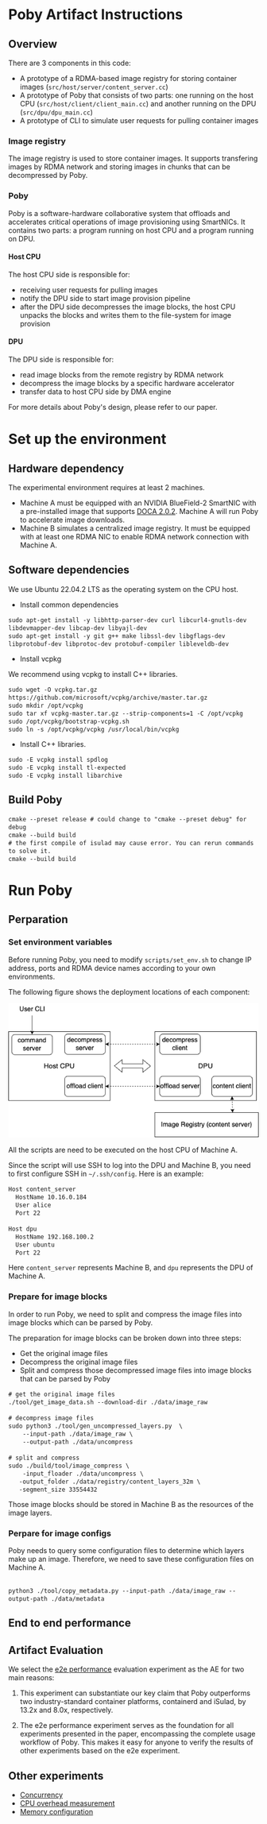 # Poby Artifact Instructions

## Overview

There are 3 components in this code:
- A prototype of a RDMA-based image registry for storing container images (`src/host/server/content_server.cc`)
- A prototype of Poby that consists of two parts: one running on the host CPU (`src/host/client/client_main.cc`) and another running on the DPU (`src/dpu/dpu_main.cc`)
- A prototype of CLI to simulate user requests for pulling container images

### Image registry

The image registry is used to store container images.
It supports transfering images by RDMA network and storing images in chunks that can be decompressed by Poby.

### Poby

Poby is a software-hardware collaborative system that offloads and accelerates critical operations of image provisioning using SmartNICs. 
It contains two parts: a program running on host CPU  and a program running on DPU.

#### Host CPU

The host CPU side is responsible for:
- receiving user requests for pulling images
- notify the DPU side to start image provision pipeline
- after the DPU side decompresses the image blocks, the host CPU unpacks the blocks and writes them to the file-system for image provision

#### DPU

The DPU side is responsible for:
- read image blocks from the remote registry by RDMA network
- decompress the image blocks by a specific hardware accelerator
- transfer data to host CPU side by DMA engine


For more details about Poby's design, please refer to our paper.

# Set up the environment

## Hardware dependency

The experimental environment requires at least 2 machines. 
- Machine A must be equipped with an NVIDIA BlueField-2 SmartNIC with a pre-installed image that supports [DOCA 2.0.2](https://docs.nvidia.com/doca/archive/doca-v2.0.2/release-notes/index.html).
Machine A will run Poby to accelerate image downloads.
- Machine B simulates a centralized image registry. It must be equipped with at least one RDMA NIC to enable RDMA network connection with Machine A.


## Software dependencies

We use Ubuntu 22.04.2 LTS as the operating system on the CPU host.


- Install common dependencies

```shell
sudo apt-get install -y libhttp-parser-dev curl libcurl4-gnutls-dev libdevmapper-dev libcap-dev libyajl-dev 
sudo apt-get install -y git g++ make libssl-dev libgflags-dev libprotobuf-dev libprotoc-dev protobuf-compiler libleveldb-dev
```

- Install vcpkg

We recommend using vcpkg to install C++ libraries.

```shell
sudo wget -O vcpkg.tar.gz https://github.com/microsoft/vcpkg/archive/master.tar.gz
sudo mkdir /opt/vcpkg
sudo tar xf vcpkg-master.tar.gz --strip-components=1 -C /opt/vcpkg
sudo /opt/vcpkg/bootstrap-vcpkg.sh
sudo ln -s /opt/vcpkg/vcpkg /usr/local/bin/vcpkg
```
- Install C++ libraries.

```shell
sudo -E vcpkg install spdlog
sudo -E vcpkg install tl-expected
sudo -E vcpkg install libarchive
```

## Build Poby

```shell
cmake --preset release # could change to "cmake --preset debug" for debug
cmake --build build 
# the first compile of isulad may cause error. You can rerun commands to solve it.
cmake --build build 
```

# Run Poby

## Perparation

### Set environment variables

Before running Poby, you need to modify `scripts/set_env.sh` to change IP address, ports and RDMA device names according to your own environments.

The following figure shows the deployment locations of each component:

![Poby components](./poby.png)

All the scripts are need to be executed on the host CPU of Machine A.

Since the script will use SSH to log into the DPU and Machine B, you need to first configure SSH in `~/.ssh/config`. Here is an example:
```
Host content_server
  HostName 10.16.0.184
  User alice
  Port 22

Host dpu 
  HostName 192.168.100.2
  User ubuntu
  Port 22
```
Here `content_server` represents Machine B, and `dpu` represents the DPU of Machine A.

### Prepare for image blocks

In order to run Poby, we need to split and compress the image files into image blocks which can be parsed by Poby.

The preparation for image blocks can be broken down into three steps:
- Get the original image files
- Decompress the original image files
- Split and compress those decompressed image files into image blocks that can be parsed by Poby


``` shell
# get the original image files
./tool/get_image_data.sh --download-dir ./data/image_raw

# decompress image files
sudo python3 ./tool/gen_uncompressed_layers.py  \
    --input-path ./data/image_raw \
    --output-path ./data/uncompress

# split and compress
sudo ./build/tool/image_compress \
    -input_floader ./data/uncompress \
   -output_folder ./data/registry/content_layers_32m \
   -segment_size 33554432
```

Those image blocks should be stored in Machine B as the resources of the image layers.

### Perpare for image configs

Poby needs to query some configuration files to determine which layers make up an image. Therefore, we need to save these configuration files on Machine A.

```shell

python3 ./tool/copy_metadata.py --input-path ./data/image_raw --output-path ./data/metadata
```


## End to end performance

## Artifact Evaluation

We select the [e2e performance](./docs/e2e-performance.md) evaluation experiment as the AE for two main reasons:

1. This experiment can substantiate our key claim that Poby outperforms two industry-standard container platforms, containerd and iSulad, by 13.2x and 8.0x, respectively.

2. The e2e performance experiment serves as the foundation for all experiments presented in the paper, encompassing the complete usage workflow of Poby. This makes it easy for anyone to verify the results of other experiments based on the e2e experiment.


## Other experiments

* [Concurrency](./docs/Concurrency.md)
* [CPU overhead measurement](./docs/CPU-overhead.md)
* [Memory configuration](./docs/Memory-configuration.md)